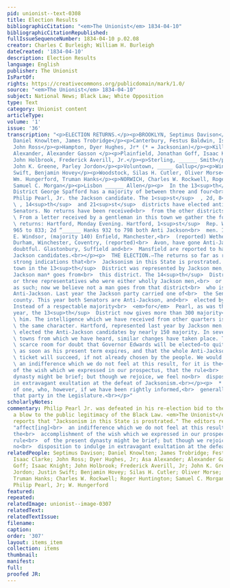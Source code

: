 ```yaml
---
pid: unionist--text-0308
title: Election Results
bibliographicCitation: "<em>The Unionist</em> 1834-04-10"
bibliographicCitationRepublished: 
fullIssueSequenceNumber: 1834-04-10 p.02.08
creator: Charles C Burleigh; William H. Burleigh
dateCreated: '1834-04-10'
description: Election Results
language: English
publisher: The Unionist
IsPartOf: 
rights: https://creativecommons.org/publicdomain/mark/1.0/
source: "<em>The Unionist</em> 1834-04-10"
subject: National News; Black Law; White Opposition
type: Text
category: Unionist content
articleType: 
volume: '1'
issue: '36'
transcription: "<p>ELECTION RETURNS.</p><p>BROOKLYN, Septimus Davison</p><p>Ashford,
  Daniel Knowlten, James Trobridge</p><p>Canterbury, Festus Baldwin, Isaac Clarke</p><p>Chaplin,
  John Ross</p><p>Hampton, Dyer Hughes, Jr* (* = Jacksonian)</p><p>Killingley, Asa
  Alexander, Alexander Gasson </p><p>Plainfield, Jonathan Goff, Isaac Knight</p><p>Pomfret,
  John Holbrook, Frederick Averill, Jr.</p><p>Sterling, ______ Smith</p><p>Thompson,
  John K. Greene, Parley Jordon</p><p>Voluntown, _____ Gallup</p><p>Windham, Justin
  Swift, Benjamin Hovey</p><p>Woodstock, Silas H. Cutler, Oliver Morse</p><p>HARTFORD,
  Wm. Hungerford, Truman Hanks</p><p>NORWICH, Charles W. Rockwell, Roger Huntington</p><p>Griswold,
  Samuel C. Morgan</p><p>Lisbon ______ Allen</p><p>  In the 13<sup>th</sup>  Senatorial
  District George Spafford has a majority of between three and four<br>  hundred over
  Philip Pearl, Jr. the Jackson candidate. The 1<sup>st</sup>  , 2d, 8<sup>th</sup>
  \ , 14<sup>th</sup>  and 21<sup>st</sup>  districts have elected anti-Jacksonian
  Senators. No returns have been received<br>  from the other districts.<br></p><p>
  \ From a letter received by a gentleman in this town we gather the following<br>
  \ returns: Hartford, Monday Evening. Hartford, 1<sup>st</sup>  Rep. W. Hungerford
  965 to 833; 2d “______ Hanks 932 to 798 both Anti Jackson<br>  men. In E. Hartford,
  E. Windsor, (majority 140) Enfield, Manchester,<br>  (reported) Wethersfield, Middletown,
  Durham, Winchester, Coventry, (reported)<br>  Avon, have gone Anti-Jackson. Southington
  doubtful. Glastonbury, Suffield and<br>  Mansfield are reported to have gone for
  Jackson candidates.<br></p><p>  THE ELECTION.—The returns so far as received, give
  strong indications that<br>  Jacksonism in this State is prostrated. Last year every
  town in the 13<sup>th</sup>  District was represented by Jackson men, now only one
  Jackson man* goes from<br>  this district. The 14<sup>th</sup>  District had two
  or three representatives who were either wholly Jackson men,<br>  or sometimes acted
  as such; now we believe not a man goes from that district<br>  who is not decidedly
  Anti-Jackson. Last year the Jackson party carried one of<br>  the Senators in this
  county. This year both Senators are Anti-Jackson, and<br>  elected by decisive majorities.
  Instead of a respectable majority<br>  <em>for</em>  Pearl, as was the case last
  year, the 13<sup>th</sup>  District now gives more than 300 majority<br>  <em>against</em>
  \ him. The intelligence which we have received from other quarters is of much<br>
  \ the same character. Hartford, represented last year by Jackson men, has now<br>
  \ elected the Anti-Jackson candidates by nearly 150 majority. In several other<br>
  \ towns from which we have heard, similar changes have taken place. There is<br>
  \ scarce room for doubt that Governor Edwards will be elected—to quit the office<br>
  \ as soon as his present term expires, and that the whole Anti-Jackson State<br>
  \ ticket will succeed, if not already chosen by the people. We would not affect<br>
  \ an indifference which we do not feel at this result, for it is the<br>  accomplishment
  of the wish which we expressed in our prospectus, that the rule<br>  of the present
  dynasty might be brief; but though we rejoice, we feel no<br>  disposition to indulge
  in extravagant exultation at the defeat of Jacksonism.<br></p><p>  * With the exception
  of one, who, however, if we have been rightly informed,<br>  generally acted with
  that party in the Legislature.<br></p>"
scholarlyNotes: 
commentary: Philip Pearl Jr. was defeated in his re-election bid to the State Senate,
  a blow to the public legitimacy of the Black Law. <em>The Unionist</em> happily
  reports that "Jacksonism in this State is prostrated." The editors refrain from
  "affect[ing]<br>  an indifference which we do not feel at this result, for it is
  the<br>  accomplishment of the wish which we expressed in our prospectus, that the
  rule<br>  of the present dynasty might be brief; but though we rejoice, we feel
  no<br>  disposition to indulge in extravagant exultation at the defeat of Jacksonism."
relatedPeople: Septimus Davison; Daniel Knowlten; James Trobridge; Festus Baldwin;
  Isaac Clarke; John Ross; Dyer Hughes, Jr; Asa Alexander; Alexander Gasson; Jonathan
  Goff; Isaac Knight; John Holbrook; Frederick Averill, Jr; John K. Greene; Parley
  Jordon; Justin Swift; Benjamin Hovey; Silas H. Cutler; Oliver Morse; William Hungerford;
  Truman Hanks; Charles W. Rockwell; Roger Huntington; Samuel C. Morgan; George Spafford;
  Philip Pearl, Jr; W. Hungerford
featured: 
repeated: 
relatedImage: unionist--image-0307
relatedText: 
relatedTextIssue: 
filename: 
caption: 
order: '307'
layout: items_item
collection: items
thumbnail: 
manifest: 
full: 
proofed JR: 
---
```

